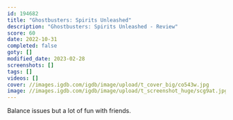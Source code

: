 ```yaml
---
id: 194682
title: "Ghostbusters: Spirits Unleashed"
description: "Ghostbusters: Spirits Unleashed - Review"
score: 60
date: 2022-10-31
completed: false
goty: []
modified_date: 2023-02-28
screenshots: []
tags: []
videos: []
cover: //images.igdb.com/igdb/image/upload/t_cover_big/co543w.jpg
image: //images.igdb.com/igdb/image/upload/t_screenshot_huge/scg9at.jpg
---
```

Balance issues but a lot of fun with friends.